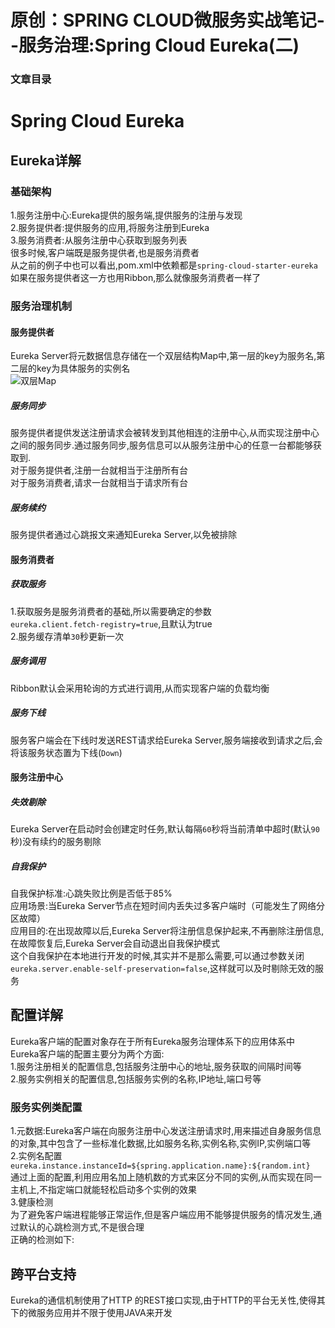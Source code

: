 # 原创：SPRING CLOUD微服务实战笔记--服务治理:Spring Cloud Eureka(二)

### 文章目录

# Spring Cloud Eureka

## Eureka详解

### 基础架构

1.服务注册中心:Eureka提供的服务端,提供服务的注册与发现<br/>
2.服务提供者:提供服务的应用,将服务注册到Eureka<br/>
3.服务消费者:从服务注册中心获取到服务列表<br/>
很多时候,客户端既是服务提供者,也是服务消费者<br/>
从之前的例子中也可以看出,pom.xml中依赖都是`spring-cloud-starter-eureka`<br/>
如果在服务提供者这一方也用Ribbon,那么就像服务消费者一样了

### 服务治理机制

#### 服务提供者

Eureka Server将元数据信息存储在一个双层结构Map中,第一层的key为服务名,第二层的key为具体服务的实例名<br/>
<img alt="双层Map" src="https://img-blog.csdnimg.cn/2019031715351519.png?x-oss-process=image/watermark,type_ZmFuZ3poZW5naGVpdGk,shadow_10,text_aHR0cHM6Ly9ibG9nLmNzZG4ubmV0L3poZW5nZG9uZzEyMzQ1,size_16,color_FFFFFF,t_70"/>

##### 服务同步

服务提供者提供发送注册请求会被转发到其他相连的注册中心,从而实现注册中心之间的服务同步.通过服务同步,服务信息可以从服务注册中心的任意一台都能够获取到.<br/>
对于服务提供者,注册一台就相当于注册所有台<br/>
对于服务消费者,请求一台就相当于请求所有台

##### 服务续约

服务提供者通过心跳报文来通知Eureka Server,以免被排除

#### 服务消费者

##### 获取服务

1.获取服务是服务消费者的基础,所以需要确定的参数<br/>
`eureka.client.fetch-registry=true`,且默认为true<br/>
2.服务缓存清单`30`秒更新一次

##### 服务调用

Ribbon默认会采用轮询的方式进行调用,从而实现客户端的负载均衡

##### 服务下线

服务客户端会在下线时发送REST请求给Eureka Server,服务端接收到请求之后,会将该服务状态置为下线(`Down`)

#### 服务注册中心

##### 失效剔除

Eureka Server在启动时会创建定时任务,默认每隔`60`秒将当前清单中超时(默认`90`秒)没有续约的服务剔除

##### 自我保护

自我保护标准:心跳失败比例是否低于85%<br/>
应用场景:当Eureka Server节点在短时间内丢失过多客户端时（可能发生了网络分区故障）<br/>
应用目的:在出现故障以后,Eureka Server将注册信息保护起来,不再删除注册信息,在故障恢复后,Eureka Server会自动退出自我保护模式<br/>
这个自我保护在本地进行开发的时候,其实并不是那么需要,可以通过参数关闭<br/>
`eureka.server.enable-self-preservation=false`,这样就可以及时剔除无效的服务

## 配置详解

Eureka客户端的配置对象存在于所有Eureka服务治理体系下的应用体系中<br/>
Eureka客户端的配置主要分为两个方面:<br/>
1.服务注册相关的配置信息,包括服务注册中心的地址,服务获取的间隔时间等<br/>
2.服务实例相关的配置信息,包括服务实例的名称,IP地址,端口号等

### 服务实例类配置

1.元数据:Eureka客户端在向服务注册中心发送注册请求时,用来描述自身服务信息的对象,其中包含了一些标准化数据,比如服务名称,实例名称,实例IP,实例端口等<br/>
2.实例名配置<br/>
`eureka.instance.instanceId=${spring.application.name}:${random.int}`<br/>
通过上面的配置,利用应用名加上随机数的方式来区分不同的实例,从而实现在同一主机上,不指定端口就能轻松启动多个实例的效果<br/>
3.健康检测<br/>
为了避免客户端进程能够正常运作,但是客户端应用不能够提供服务的情况发生,通过默认的心跳检测方式,不是很合理<br/>
正确的检测如下:

## 跨平台支持

Eureka的通信机制使用了HTTP 的REST接口实现,由于HTTP的平台无关性,使得其下的微服务应用并不限于使用JAVA来开发
